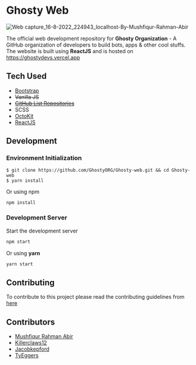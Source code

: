 # Ghosty Web


![Web capture_16-8-2022_224943_localhost-By-Mushfiqur-Rahman-Abir](https://user-images.githubusercontent.com/28858998/184935199-6c663c08-7e64-48bb-b5f4-a6043e2f8552.jpeg)

The official web development repository for **Ghosty Organization** - A GitHub organization of developers to build bots, apps & other cool stuffs. The website is built using **ReactJS** and is hosted on https://ghostydevs.vercel.app

## Tech Used

- [Bootstrap](https://getbootstrap.com/docs/5.2/getting-started/introduction/)
- ~~Vanilla JS~~
- ~~[GitHub List Repositories](https://gitlist.himdek.com/)~~
- SCSS
- [OctoKit](https://github.com/octokit/rest.js)
- [ReactJS](https://reactjs.org/)

## Development

### Environment Initialization
```shell
$ git clone https://github.com/GhostyORG/Ghosty-web.git && cd Ghosty-web
$ yarn install
```
Or using npm
```shell
npm install
```

### Development Server

Start the development server 
```bash
npm start
```
Or using **yarn**
```bash
yarn start
```

## Contributing

To contribute to this project please read the contributing guidelines from [here](./CONTRIBUTE.md)

## Contributors

- [Mushfiqur Rahman Abir](https://www.abir-tx.github.io)
- [Killerclaws12](https://github.com/killerclaws12)
- [Jacobkepford](https://github.com/jacobkepford)
- [TyEggers](https://github.com/TyEggers)
